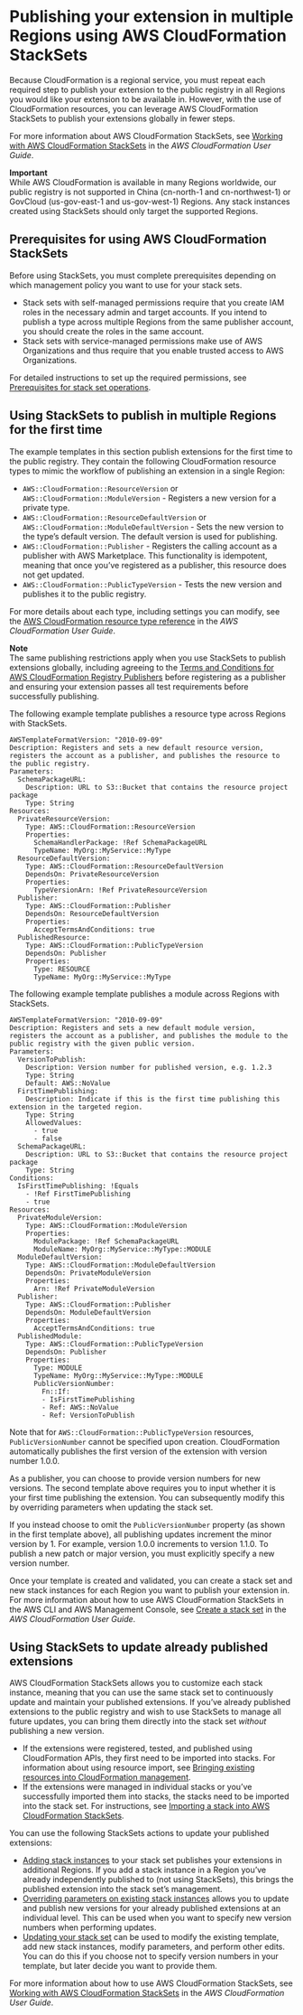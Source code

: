 # Publishing your extension in multiple Regions using AWS CloudFormation StackSets<a name="publish-extension-stacksets"></a>

Because CloudFormation is a regional service, you must repeat each required step to publish your extension to the public registry in all Regions you would like your extension to be available in\. However, with the use of CloudFormation resources, you can leverage AWS CloudFormation StackSets to publish your extensions globally in fewer steps\.

For more information about AWS CloudFormation StackSets, see [Working with AWS CloudFormation StackSets](https://docs.aws.amazon.com/AWSCloudFormation/latest/UserGuide/what-is-cfnstacksets.html) in the *AWS CloudFormation User Guide*\.

**Important**  
While AWS CloudFormation is available in many Regions worldwide, our public registry is not supported in China \(cn\-north\-1 and cn\-northwest\-1\) or GovCloud \(us\-gov\-east\-1 and us\-gov\-west\-1\) Regions\. Any stack instances created using StackSets should only target the supported Regions\.

## Prerequisites for using AWS CloudFormation StackSets<a name="publish-extension-stacksets-prereqs"></a>

Before using StackSets, you must complete prerequisites depending on which management policy you want to use for your stack sets\. 
+ Stack sets with self\-managed permissions require that you create IAM roles in the necessary admin and target accounts\. If you intend to publish a type across multiple Regions from the same publisher account, you should create the roles in the same account\.
+ Stack sets with service\-managed permissions make use of AWS Organizations and thus require that you enable trusted access to AWS Organizations\.

For detailed instructions to set up the required permissions, see [Prerequisites for stack set operations](https://docs.aws.amazon.com/AWSCloudFormation/latest/UserGuide/stacksets-prereqs.html)\.

## Using StackSets to publish in multiple Regions for the first time<a name="publish-extension-stacksets-new"></a>

The example templates in this section publish extensions for the first time to the public registry\. They contain the following CloudFormation resource types to mimic the workflow of publishing an extension in a single Region:
+ `AWS::CloudFormation::ResourceVersion` or `AWS::CloudFormation::ModuleVersion` \- Registers a new version for a private type\.
+ `AWS::CloudFormation::ResourceDefaultVersion` or `AWS::CloudFormation::ModuleDefaultVersion` \- Sets the new version to the type’s default version\. The default version is used for publishing\.
+ `AWS::CloudFormation::Publisher` \- Registers the calling account as a publisher with AWS Marketplace\. This functionality is idempotent, meaning that once you’ve registered as a publisher, this resource does not get updated\.
+ `AWS::CloudFormation::PublicTypeVersion` \- Tests the new version and publishes it to the public registry\.

For more details about each type, including settings you can modify, see the [AWS CloudFormation resource type reference](https://docs.aws.amazon.com/AWSCloudFormation/latest/UserGuide/AWS_CloudFormation.html) in the *AWS CloudFormation User Guide*\.

**Note**  
The same publishing restrictions apply when you use StackSets to publish extensions globally, including agreeing to the [Terms and Conditions for AWS CloudFormation Registry Publishers](https://cloudformation-registry-documents.s3.amazonaws.com/Terms_and_Conditions_for_AWS_CloudFormation_Registry_Publishers.pdf) before registering as a publisher and ensuring your extension passes all test requirements before successfully publishing\.

The following example template publishes a resource type across Regions with StackSets\.

```
AWSTemplateFormatVersion: "2010-09-09"
Description: Registers and sets a new default resource version, registers the account as a publisher, and publishes the resource to the public registry.
Parameters:
  SchemaPackageURL:
    Description: URL to S3::Bucket that contains the resource project package 
    Type: String
Resources:
  PrivateResourceVersion: 
    Type: AWS::CloudFormation::ResourceVersion
    Properties:
      SchemaHandlerPackage: !Ref SchemaPackageURL 
      TypeName: MyOrg::MyService::MyType 
  ResourceDefaultVersion:    
    Type: AWS::CloudFormation::ResourceDefaultVersion
    DependsOn: PrivateResourceVersion
    Properties:
      TypeVersionArn: !Ref PrivateResourceVersion
  Publisher:
    Type: AWS::CloudFormation::Publisher
    DependsOn: ResourceDefaultVersion
    Properties:
      AcceptTermsAndConditions: true
  PublishedResource:     
    Type: AWS::CloudFormation::PublicTypeVersion
    DependsOn: Publisher
    Properties:
      Type: RESOURCE
      TypeName: MyOrg::MyService::MyType
```

The following example template publishes a module across Regions with StackSets\.

```
AWSTemplateFormatVersion: "2010-09-09"
Description: Registers and sets a new default module version, registers the account as a publisher, and publishes the module to the public registry with the given public version.
Parameters:
  VersionToPublish:
    Description: Version number for published version, e.g. 1.2.3
    Type: String
    Default: AWS::NoValue
  FirstTimePublishing:
    Description: Indicate if this is the first time publishing this extension in the targeted region. 
    Type: String
    AllowedValues:
      - true
      - false
  SchemaPackageURL:
    Description: URL to S3::Bucket that contains the resource project package 
    Type: String
Conditions:
  IsFirstTimePublishing: !Equals
    - !Ref FirstTimePublishing
    - true    
Resources:
  PrivateModuleVersion:
    Type: AWS::CloudFormation::ModuleVersion
    Properties:
      ModulePackage: !Ref SchemaPackageURL 
      ModuleName: MyOrg::MyService::MyType::MODULE 
  ModuleDefaultVersion:    
    Type: AWS::CloudFormation::ModuleDefaultVersion 
    DependsOn: PrivateModuleVersion
    Properties:
      Arn: !Ref PrivateModuleVersion
  Publisher:
    Type: AWS::CloudFormation::Publisher
    DependsOn: ModuleDefaultVersion
    Properties:
      AcceptTermsAndConditions: true
  PublishedModule:      
    Type: AWS::CloudFormation::PublicTypeVersion
    DependsOn: Publisher
    Properties:
      Type: MODULE 
      TypeName: MyOrg::MyService::MyType::MODULE      
      PublicVersionNumber: 
        Fn::If:
        - IsFirstTimePublishing
        - Ref: AWS::NoValue
        - Ref: VersionToPublish
```

Note that for `AWS::CloudFormation::PublicTypeVersion` resources, `PublicVersionNumber` cannot be specified upon creation\. CloudFormation automatically publishes the first version of the extension with version number 1\.0\.0\.

As a publisher, you can choose to provide version numbers for new versions\. The second template above requires you to input whether it is your first time publishing the extension\. You can subsequently modify this by overriding parameters when updating the stack set\.

If you instead choose to omit the `PublicVersionNumber` property \(as shown in the first template above\), all publishing updates increment the minor version by 1\. For example, version 1\.0\.0 increments to version 1\.1\.0\. To publish a new patch or major version, you must explicitly specify a new version number\.

Once your template is created and validated, you can create a stack set and new stack instances for each Region you want to publish your extension in\. For more information about how to use AWS CloudFormation StackSets in the AWS CLI and AWS Management Console, see [Create a stack set](https://docs.aws.amazon.com/AWSCloudFormation/latest/UserGuide/stacksets-getting-started-create.html) in the *AWS CloudFormation User Guide*\.

## Using StackSets to update already published extensions<a name="publish-extension-stacksets-update"></a>

AWS CloudFormation StackSets allows you to customize each stack instance, meaning that you can use the same stack set to continuously update and maintain your published extensions\. If you’ve already published extensions to the public registry and wish to use StackSets to manage all future updates, you can bring them directly into the stack set *without* publishing a new version\.
+ If the extensions were registered, tested, and published using CloudFormation APIs, they first need to be imported into stacks\. For information about using resource import, see [Bringing existing resources into CloudFormation management](https://docs.aws.amazon.com/AWSCloudFormation/latest/UserGuide/resource-import.html)\.
+ If the extensions were managed in individual stacks or you’ve successfully imported them into stacks, the stacks need to be imported into the stack set\. For instructions, see [Importing a stack into AWS CloudFormation StackSets](https://docs.aws.amazon.com/AWSCloudFormation/latest/UserGuide/stacksets-import.html)\.

You can use the following StackSets actions to update your published extensions:
+ [Adding stack instances](https://docs.aws.amazon.com/AWSCloudFormation/latest/UserGuide/stackinstances-create.html) to your stack set publishes your extensions in additional Regions\. If you add a stack instance in a Region you’ve already independently published to \(not using StackSets\), this brings the published extension into the stack set’s management\.
+ [Overriding parameters on existing stack instances](https://docs.aws.amazon.com/AWSCloudFormation/latest/UserGuide/stackinstances-override.html) allows you to update and publish new versions for your already published extensions at an individual level\. This can be used when you want to specify new version numbers when performing updates\.
+ [Updating your stack set](https://docs.aws.amazon.com/AWSCloudFormation/latest/UserGuide/stacksets-update.html) can be used to modify the existing template, add new stack instances, modify parameters, and perform other edits\. You can do this if you choose not to specify version numbers in your template, but later decide you want to provide them\.

For more information about how to use AWS CloudFormation StackSets, see [Working with AWS CloudFormation StackSets](https://docs.aws.amazon.com/AWSCloudFormation/latest/UserGuide/what-is-cfnstacksets.html) in the *AWS CloudFormation User Guide*\.